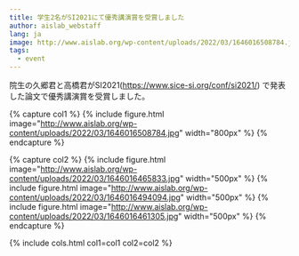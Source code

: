 ```yaml
---
title: 学生2名がSI2021にて優秀講演賞を受賞しました
author: aislab_webstaff
lang: ja
image: http://www.aislab.org/wp-content/uploads/2022/03/1646016508784.jpg
tags:
  - event
---
```


院生の久郷君と高橋君がSI2021(https://www.sice-si.org/conf/si2021/) で発表した論文で優秀講演賞を受賞しました。

{% capture col1 %}
{%
  include figure.html
  image="http://www.aislab.org/wp-content/uploads/2022/03/1646016508784.jpg"
  width="800px"
%}
{% endcapture %}

{% capture col2 %}
{%
  include figure.html
  image="http://www.aislab.org/wp-content/uploads/2022/03/1646016465833.jpg"
  width="500px"
%}
{%
  include figure.html
  image="http://www.aislab.org/wp-content/uploads/2022/03/1646016494094.jpg"
  width="500px"
%}
{%
  include figure.html
  image="http://www.aislab.org/wp-content/uploads/2022/03/1646016461305.jpg"
  width="500px"
%}
{% endcapture %}

{% include cols.html col1=col1 col2=col2 %}